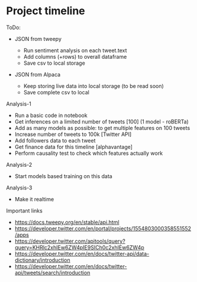 # Project timeline

ToDo:
- JSON from tweepy
    - Run sentiment analysis on each tweet.text
    - Add columns (+rows) to overall dataframe
    - Save csv to local storage

- JSON from Alpaca
    - Keep storing live data into local storage (to be read soon)
    - Save complete csv to local


Analysis-1 
- Run a basic code in notebook
- Get inferences on a limited number of tweets [100] (1 model - roBERTa)
- Add as many models as possible: to get multiple features on 100 tweets
- Increase number of tweets to 100k [Twitter API]
- Add followers data to each tweet
- Get finance data for this timeline [alphavantage]
- Perform causality test to check which features actually work 

Analysis-2
- Start models based training on this data

Analysis-3
- Make it realtime

Important links
- https://docs.tweepy.org/en/stable/api.html
- https://developer.twitter.com/en/portal/projects/1554803000358551552/apps
- https://developer.twitter.com/apitools/query?query=KHRlc2xhIEw6ZW4pIE9SICh0c2xhIEw6ZW4p
- https://developer.twitter.com/en/docs/twitter-api/data-dictionary/introduction
- https://developer.twitter.com/en/docs/twitter-api/tweets/search/introduction
